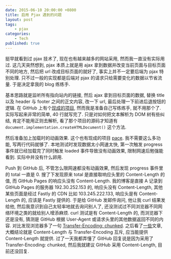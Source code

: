 ```yaml
---
date: 2015-06-10 20:00:00 +0800
title: 启用 Pjax 遇到的问题
layout: post
tags:
    - pjax
categories:
    - Tech
published: true
---
```

挺早就看到过 pjax 技术了, 现在也有越来越多的网站采用, 然而我一直没有实际用过. 这几天突然想到, pjax 本质上就是用 ajax 拿到数据并改变当前页面与目标页面不同的地方, 然后把 url 改成目标页面的就好了, 事实上并不一定要后端为 pjax 特别处理. 只不过一般的实现都是后端对 pjax 的请求只给需要变化的数据以节省流量. 于是决定拿我的 blog 练练手.

<!-- more -->

基本思路就是监听所有指向站内的链接, 然后 ajax 拿到目标页面的数据, 替换 title 以及 header 与 footer 之间的正文内容, 改一下 url, 最后处理一下前进后退按钮的逻辑. 在 GitHub 上有个[现成的项目](https://github.com/MoOx/pjax), 然而我是准备自己写练练手, 就不用那个了. 实际写起来非常的简单, 40 行就写完了. 只是对如何把文本解析为 DOM 树有些纠结, 肯定不能用正则去解析, 看了那个项目的源码才知道有 `document.implementation.createHTMLDocument()` 这个方法.

然后准备加上加载时的动画效果. 这个也有现成的项目 [pace](https://github.com/HubSpot/pace). 我不需要这么多功能, 写两行代码就够了. 本地测试时发现数据太小网速太快, 第一次触发 progress 事件就已经加载完了同时触发 loaded 事件导致没有动画效果, 限制网速后勉强能看到. 实际中并没有什么卵用.

Push 到 GitHub 后, 不管怎么限网速都没有动画效果, 然后发现 progress 事件里的 total 一直是 0. 搜了下发现原来 total 是直接取响应头里的 Content-Length 的值, 而 GitHub Pages 的响应头没有 Content-Length. 我的博客是直接 A 记录到 GitHub Pages 的服务器 192.30.252.153 的, 响应头没有 Content-Length, 其他某些页面是经过 Fastly 的 CDN 比如 103.245.222.133, 响应头是有 Content-Length 的, 应该是 Fastly 提供的. 于是给 GitHub 发邮件询问, 他让我 curl 结果发给他, 然后我意识到自己太轻率地就去询问别人了, 还没测试过不同浏览器不同网络环境之类的就给别人增添麻烦. curl 测试是有 Content-Length 的, 而浏览器下还是没有, 猜测是 GitHub 根据 User-Agent 或请求头里的其他数据返回不同的内容. 对比发现浏览器多了一句 [Transfer-Encoding: chunked](https://zh.wikipedia.org/wiki/%E5%88%86%E5%9D%97%E4%BC%A0%E8%BE%93%E7%BC%96%E7%A0%81). 之后看了[一](https://www.imququ.com/post/transfer-encoding-header-in-http.html)[些](https://stackoverflow.com/questions/2419281/content-length-header-versus-chunked-encoding)文章, 大概结论就是 Content-Length 与 Transfer-Encoding 互斥, 应当能提供 Content-Length 就提供. 过了一天我都弄懂了 GitHub 回复说是因为采用了 Transfer-Encoding: chunked, 然后我就建议 GitHub 采用 Content-Length, 目前还没回复.
